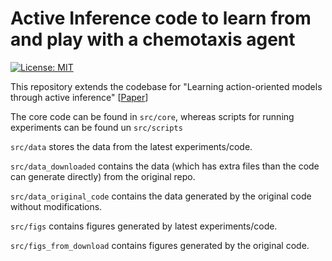 # Active Inference code to learn from and play with a chemotaxis agent

[![License: MIT](https://img.shields.io/badge/License-MIT-yellow.svg)](https://opensource.org/licenses/MIT) 

This repository extends the codebase for "Learning action-oriented models through active inference" [[Paper](https://journals.plos.org/ploscompbiol/article?id=10.1371/journal.pcbi.1007805)]

The core code can be found in `src/core`, whereas scripts for running experiments can be found un `src/scripts`

`src/data` stores the data from the latest experiments/code.

`src/data_downloaded` contains the data (which has extra files than the code can generate directly) from the original repo.

`src/data_original_code` contains the data generated by the original code without modifications.

`src/figs` contains figures generated by latest experiments/code.

`src/figs_from_download` contains figures generated by the original code.

